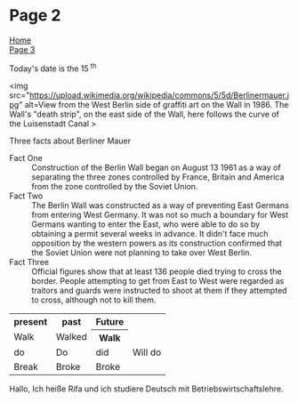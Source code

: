 <h1> Page 2 </h1>
 <p>
  <a href="index.html">Home</a> <br>
  <a href="page3.html">Page 3</a>
  </p>
  
  <p> Today's date is the 15<sup> th</sup> </p>

<img src="https://upload.wikimedia.org/wikipedia/commons/5/5d/Berlinermauer.jpg" alt=View from the West Berlin side of graffiti art on the Wall in 1986. The Wall's "death strip", on the east side of the Wall, here follows the curve of the Luisenstadt Canal >

<p> Three facts about Berliner Mauer </p>
<dl> 
<dt> Fact One </dt>
<dd>Construction of the Berlin Wall began on August 13 1961 as a way of separating the three zones controlled by France, Britain and America from the zone controlled by the Soviet Union. </dd>
<dt> Fact Two </dt>
<dd>The Berlin Wall was constructed as a way of preventing East Germans from entering West Germany. It was not so much a boundary for West Germans wanting to enter the East, who were able to do so by obtaining a permit several weeks in advance. It didn't face much opposition by the western powers as its construction confirmed that the Soviet Union were not planning to take over West Berlin. </dd>
<dt> Fact Three </dt>
<dd>Official figures show that at least 136 people died trying to cross the border. People attempting to get from East to West were regarded as traitors and guards were instructed to shoot at them if they attempted to cross, although not to kill them. </dd> 
</dt> 

<table>
<tr><th> present </th><th> past </th><th> Future </th></tr>
<tr><td> Walk </td><td> Walked </td><th> Walk </td></tr>
<tr><td> do </td><td> Do </td><td> did </td><td> Will do </td></tr>
<tr><td> Break </td><td> Broke </td><td> Broke </td></tr> 
</table>

<p>
Hallo, Ich heiße Rifa und ich studiere Deutsch mit Betriebswirtschaftslehre. 
<lang="de">


